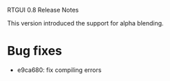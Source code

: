 RTGUI 0.8 Release Notes

This version introduced the support for alpha blending.

# Bug fixes

- e9ca680: fix compiling errors
